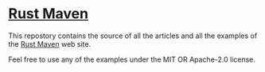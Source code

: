 # [Rust Maven](https://rust.code-maven.com/)


This repostory contains the source of all the articles and all the examples of the [Rust Maven](https://rust.code-maven.com/) web site.

Feel free to use any of the examples under the MIT OR Apache-2.0 license.


